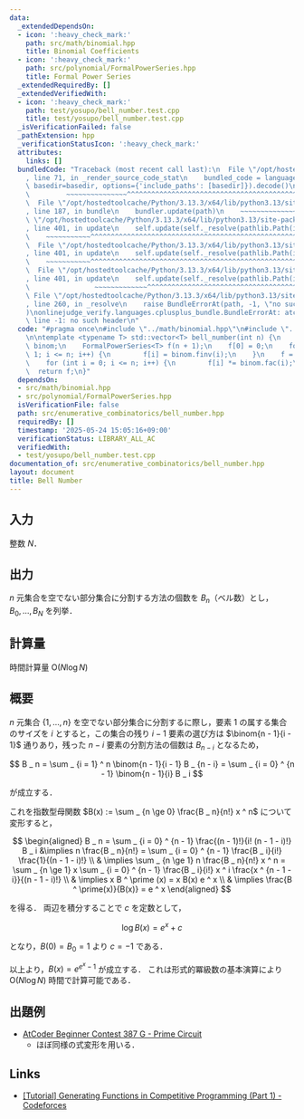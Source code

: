 ```yaml
---
data:
  _extendedDependsOn:
  - icon: ':heavy_check_mark:'
    path: src/math/binomial.hpp
    title: Binomial Coefficients
  - icon: ':heavy_check_mark:'
    path: src/polynomial/FormalPowerSeries.hpp
    title: Formal Power Series
  _extendedRequiredBy: []
  _extendedVerifiedWith:
  - icon: ':heavy_check_mark:'
    path: test/yosupo/bell_number.test.cpp
    title: test/yosupo/bell_number.test.cpp
  _isVerificationFailed: false
  _pathExtension: hpp
  _verificationStatusIcon: ':heavy_check_mark:'
  attributes:
    links: []
  bundledCode: "Traceback (most recent call last):\n  File \"/opt/hostedtoolcache/Python/3.13.3/x64/lib/python3.13/site-packages/onlinejudge_verify/documentation/build.py\"\
    , line 71, in _render_source_code_stat\n    bundled_code = language.bundle(stat.path,\
    \ basedir=basedir, options={'include_paths': [basedir]}).decode()\n          \
    \         ~~~~~~~~~~~~~~~^^^^^^^^^^^^^^^^^^^^^^^^^^^^^^^^^^^^^^^^^^^^^^^^^^^^^^^^^^^^^^^^^^\n\
    \  File \"/opt/hostedtoolcache/Python/3.13.3/x64/lib/python3.13/site-packages/onlinejudge_verify/languages/cplusplus.py\"\
    , line 187, in bundle\n    bundler.update(path)\n    ~~~~~~~~~~~~~~^^^^^^\n  File\
    \ \"/opt/hostedtoolcache/Python/3.13.3/x64/lib/python3.13/site-packages/onlinejudge_verify/languages/cplusplus_bundle.py\"\
    , line 401, in update\n    self.update(self._resolve(pathlib.Path(included), included_from=path))\n\
    \    ~~~~~~~~~~~^^^^^^^^^^^^^^^^^^^^^^^^^^^^^^^^^^^^^^^^^^^^^^^^^^^^^^^^^^^\n\
    \  File \"/opt/hostedtoolcache/Python/3.13.3/x64/lib/python3.13/site-packages/onlinejudge_verify/languages/cplusplus_bundle.py\"\
    , line 401, in update\n    self.update(self._resolve(pathlib.Path(included), included_from=path))\n\
    \    ~~~~~~~~~~~^^^^^^^^^^^^^^^^^^^^^^^^^^^^^^^^^^^^^^^^^^^^^^^^^^^^^^^^^^^\n\
    \  File \"/opt/hostedtoolcache/Python/3.13.3/x64/lib/python3.13/site-packages/onlinejudge_verify/languages/cplusplus_bundle.py\"\
    , line 401, in update\n    self.update(self._resolve(pathlib.Path(included), included_from=path))\n\
    \                ~~~~~~~~~~~~~^^^^^^^^^^^^^^^^^^^^^^^^^^^^^^^^^^^^^^^^^^^^\n \
    \ File \"/opt/hostedtoolcache/Python/3.13.3/x64/lib/python3.13/site-packages/onlinejudge_verify/languages/cplusplus_bundle.py\"\
    , line 260, in _resolve\n    raise BundleErrorAt(path, -1, \"no such header\"\
    )\nonlinejudge_verify.languages.cplusplus_bundle.BundleErrorAt: atcoder/convolution.hpp:\
    \ line -1: no such header\n"
  code: "#pragma once\n#include \"../math/binomial.hpp\"\n#include \"../polynomial/FormalPowerSeries.hpp\"\
    \n\ntemplate <typename T> std::vector<T> bell_number(int n) {\n    Binomial<T>\
    \ binom;\n    FormalPowerSeries<T> f(n + 1);\n    f[0] = 0;\n    for (int i =\
    \ 1; i <= n; i++) {\n        f[i] = binom.finv(i);\n    }\n    f = f.exp();\n\
    \    for (int i = 0; i <= n; i++) {\n        f[i] *= binom.fac(i);\n    }\n  \
    \  return f;\n}"
  dependsOn:
  - src/math/binomial.hpp
  - src/polynomial/FormalPowerSeries.hpp
  isVerificationFile: false
  path: src/enumerative_combinatorics/bell_number.hpp
  requiredBy: []
  timestamp: '2025-05-24 15:05:16+09:00'
  verificationStatus: LIBRARY_ALL_AC
  verifiedWith:
  - test/yosupo/bell_number.test.cpp
documentation_of: src/enumerative_combinatorics/bell_number.hpp
layout: document
title: Bell Number
---
```


## 入力

整数 $N$．

## 出力

$n$ 元集合を空でない部分集合に分割する方法の個数を $B _ n$（ベル数）とし，$B _ 0, \dots , B _ N$ を列挙．

## 計算量

時間計算量 $\mathrm{O}(N \log N)$

## 概要

$n$ 元集合 $\lbrace 1, \dots , n \rbrace$ を空でない部分集合に分割するに際し，要素 $1$ の属する集合のサイズを $i$ とすると，この集合の残り $i - 1$ 要素の選び方は $\binom{n - 1}{i - 1}$ 通りあり，残った $n - i$ 要素の分割方法の個数は $B _ {n - i}$ となるため，

$$
B _ n = \sum _ {i = 1} ^ n \binom{n - 1}{i - 1} B _ {n - i} = \sum _ {i = 0} ^ {n - 1} \binom{n - 1}{i} B _ i
$$

が成立する．

これを指数型母関数 $B(x) := \sum _ {n \ge 0} \frac{B _ n}{n!} x ^ n$ について変形すると，

$$
\begin{aligned}
    B _ n = \sum _ {i = 0} ^ {n - 1} \frac{(n - 1)!}{i! (n - 1 - i)!} B _ i
    &\implies n \frac{B _ n}{n!} = \sum _ {i = 0} ^ {n - 1} \frac{B _ i}{i!} \frac{1}{(n - 1 - i)!} \\
    & \implies \sum _ {n \ge 1} n \frac{B _ n}{n!} x ^ n = \sum _ {n \ge 1} x \sum _ {i = 0} ^ {n - 1} \frac{B _ i}{i!} x ^ i \frac{x ^ {n - 1 - i}}{(n - 1 - i)!} \\
    & \implies x B ^ \prime (x) = x B(x) e ^ x \\
    & \implies \frac{B ^ \prime(x)}{B(x)} = e ^ x
\end{aligned}
$$

を得る．
両辺を積分することで $c$ を定数として，

$$
\log B(x) = e ^ x + c
$$

となり，$B(0) = B _ 0 = 1$ より $c = -1$ である．

以上より，$B(x) = e ^ {e ^ x - 1}$ が成立する．
これは形式的冪級数の基本演算により $\mathrm{O}(N \log N)$ 時間で計算可能である．

## 出題例
- [AtCoder Beginner Contest 387 G - Prime Circuit](https://atcoder.jp/contests/abc387/tasks/abc387_g)
  - ほぼ同様の式変形を用いる．

## Links
- [[Tutorial] Generating Functions in Competitive Programming (Part 1) - Codeforces](https://codeforces.com/blog/entry/77468)